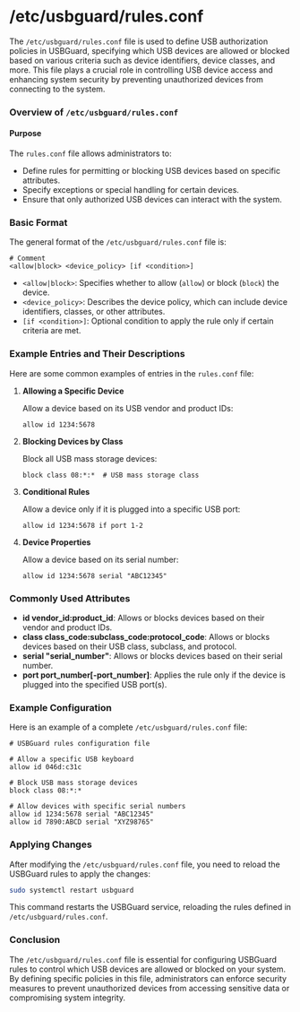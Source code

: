 # /etc/usbguard/rules.conf

The `/etc/usbguard/rules.conf` file is used to define USB authorization policies in USBGuard, specifying which USB devices are allowed or blocked based on various criteria such as device identifiers, device classes, and more. This file plays a crucial role in controlling USB device access and enhancing system security by preventing unauthorized devices from connecting to the system.

### Overview of `/etc/usbguard/rules.conf`

#### Purpose

The `rules.conf` file allows administrators to:
- Define rules for permitting or blocking USB devices based on specific attributes.
- Specify exceptions or special handling for certain devices.
- Ensure that only authorized USB devices can interact with the system.

### Basic Format

The general format of the `/etc/usbguard/rules.conf` file is:

```plaintext
# Comment
<allow|block> <device_policy> [if <condition>]
```

- `<allow|block>`: Specifies whether to allow (`allow`) or block (`block`) the device.
- `<device_policy>`: Describes the device policy, which can include device identifiers, classes, or other attributes.
- `[if <condition>]`: Optional condition to apply the rule only if certain criteria are met.

### Example Entries and Their Descriptions

Here are some common examples of entries in the `rules.conf` file:

1. **Allowing a Specific Device**

   Allow a device based on its USB vendor and product IDs:
   ```plaintext
   allow id 1234:5678
   ```

2. **Blocking Devices by Class**

   Block all USB mass storage devices:
   ```plaintext
   block class 08:*:*  # USB mass storage class
   ```

3. **Conditional Rules**

   Allow a device only if it is plugged into a specific USB port:
   ```plaintext
   allow id 1234:5678 if port 1-2
   ```

4. **Device Properties**

   Allow a device based on its serial number:
   ```plaintext
   allow id 1234:5678 serial "ABC12345"
   ```

### Commonly Used Attributes

- **id vendor_id:product_id**: Allows or blocks devices based on their vendor and product IDs.
- **class class_code:subclass_code:protocol_code**: Allows or blocks devices based on their USB class, subclass, and protocol.
- **serial "serial_number"**: Allows or blocks devices based on their serial number.
- **port port_number[-port_number]**: Applies the rule only if the device is plugged into the specified USB port(s).

### Example Configuration

Here is an example of a complete `/etc/usbguard/rules.conf` file:

```plaintext
# USBGuard rules configuration file

# Allow a specific USB keyboard
allow id 046d:c31c

# Block USB mass storage devices
block class 08:*:*

# Allow devices with specific serial numbers
allow id 1234:5678 serial "ABC12345"
allow id 7890:ABCD serial "XYZ98765"
```

### Applying Changes

After modifying the `/etc/usbguard/rules.conf` file, you need to reload the USBGuard rules to apply the changes:

```bash
sudo systemctl restart usbguard
```

This command restarts the USBGuard service, reloading the rules defined in `/etc/usbguard/rules.conf`.

### Conclusion

The `/etc/usbguard/rules.conf` file is essential for configuring USBGuard rules to control which USB devices are allowed or blocked on your system. By defining specific policies in this file, administrators can enforce security measures to prevent unauthorized devices from accessing sensitive data or compromising system integrity.
